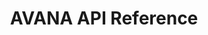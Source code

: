 ---
title: AVANA API Reference

language_tabs:
  - shell
  - javascript
  - php

toc_footers:
  - <a href='#'>Sign Up for a Developer Key</a>
  - <a href='https://github.com/tripit/slate'>Documentation Powered by Slate</a>

includes:
  - introduction
  - authentication
  - integration
  - product
  - mobile
  - registeration
  - shop
  - order
  - tax
  - label
  - category

search: true
---
